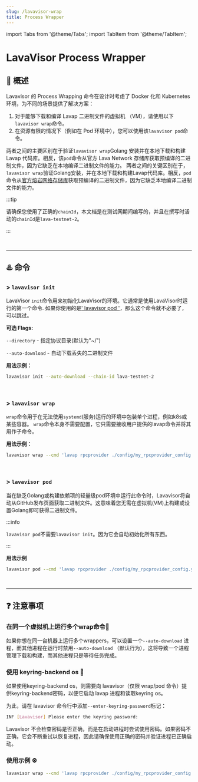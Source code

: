 ```yaml
---
slug: /lavavisor-wrap
title: Process Wrapper
---
```



import Tabs from '@theme/Tabs';
import TabItem from '@theme/TabItem';

# **LavaVisor Process Wrapper**


## 📄 概述 
Lavavisor 的 Process Wrapping 命令在设计时考虑了 Docker 化和 Kubernetes 环境，为不同的场景提供了解决方案：

1. 对于能够下载和编译 Lavap 二进制文件的虚拟机 （VM），请使用以下`lavavisor wrap`命令。
2. 在资源有限的情况下（例如在 Pod 环境中），您可以使用该`lavavisor pod`命令。

两者之间的主要区别在于验证`lavavisor wrap`Golang 安装并在本地下载和构建 Lavap 代码库。相反，该`pod`命令从官方 Lava Network 存储库获取预编译的二进制文件，因为它缺乏在本地编译二进制文件的能力。
两者之间的关键区别在于，`lavavisor wrap`验证Golang安装，并在本地下载和构建Lavap代码库。相反，`pod`命令从[官方熔岩网络存储库](https://github.com/lavanet/lava/releases/latest)获取预编译的二进制文件，因为它缺乏本地编译二进制文件的能力。

:::tip

请确保您使用了正确的`chainId`，本文档是在测试网期间编写的，并且在撰写时活动的`chainId`是`lava-testnet-2`。

:::

<br />
<hr />

## ♨️ 命令

### > `lavavisor init`
LavaVisor `init`命令用来初始化LavaVisor的环境。它通常是使用LavaVisor时运行的第一个命令.
如果你使用的是[' lavavisor pod '](#-lavavisor-pod)，那么这个命令就不必要了，可以跳过。

**可选 Flags:**
    
`--directory` -  指定协议目录(默认为"~/")
    
`--auto-download` - 自动下载丢失的二进制文件
    
**用法示例：**

```bash
lavavisor init --auto-download --chain-id lava-testnet-2
```

<br />

### > `lavavisor wrap` 
`wrap`命令用于在无法使用`systemd`(服务)运行的环境中包装单个进程，例如k8s或某些容器。
`wrap`命令本身不需要配置，它只需要接收用户提供的lavap命令并将其用作子命令。

**用法示例：**

```bash
lavavisor wrap --cmd 'lavap rpcprovider ./config/my_rpcprovider_config.yml --from <account> --log_level debug --geolocation 1 --chain-id lava-testnet-2' --auto-download
```

<br />

### > `lavavisor pod`

当在缺乏Golang或构建依赖项的轻量级pod环境中运行此命令时，Lavavisor将自动从GitHub发布页面获取二进制文件。这意味着您无需在虚拟机(VM)上构建或设置Golang即可获得二进制文件。

:::info

`lavavisor pod`不需要`lavavisor init`。因为它会自动初始化所有东西。

:::

**用法示例**

```bash
lavavisor pod --cmd 'lavap rpcprovider ./config/my_rpcprovider_config.yml --from <account> --log_level debug --geolocation 1 --chain-id lava-testnet-2'
```

<br />
<hr />

## ❓ 注意事项

### 在同一个虚拟机上运行多个wrap命令🎲
如果你想在同一台机器上运行多个wrappers，可以设置一个`--auto-download` 进程，而其他进程在运行时禁用`--auto-download` （默认行为），这将导致一个进程管理下载和构建，而其他进程只是等待任务完成。

### 使用 keyring-backend os 🔑
如果使用keyring-backend os，则需要向 lavavisor（仅限 wrap/pod 命令）提供keyring-backend密码，以便它启动 lavap 进程和读取keyring os。

为此，请在 lavavisor 命令行中添加`--enter-keyring-password`标记：

```bash
INF [Lavavisor] Please enter the keyring password:
```

Lavavisor 不会检查密码是否正确，而是在启动进程时尝试使用密码。如果密码不正确，它会不断重试以恢复进程，因此请确保使用正确的密码并验证进程已正确启动。

### 使用示例 ⚙️

```bash
lavavisor wrap --cmd 'lavap rpcprovider ./config/my_rpcprovider_config.yml --geolocation 1 --log_level debug --from prod_client --chain-id lava-testnet-2 --keyring-backend os --node "<local/public node url>"' --auto-download --node "<local/public node url>" --chain-id lava-testnet-2 --enter-keyring-password
```